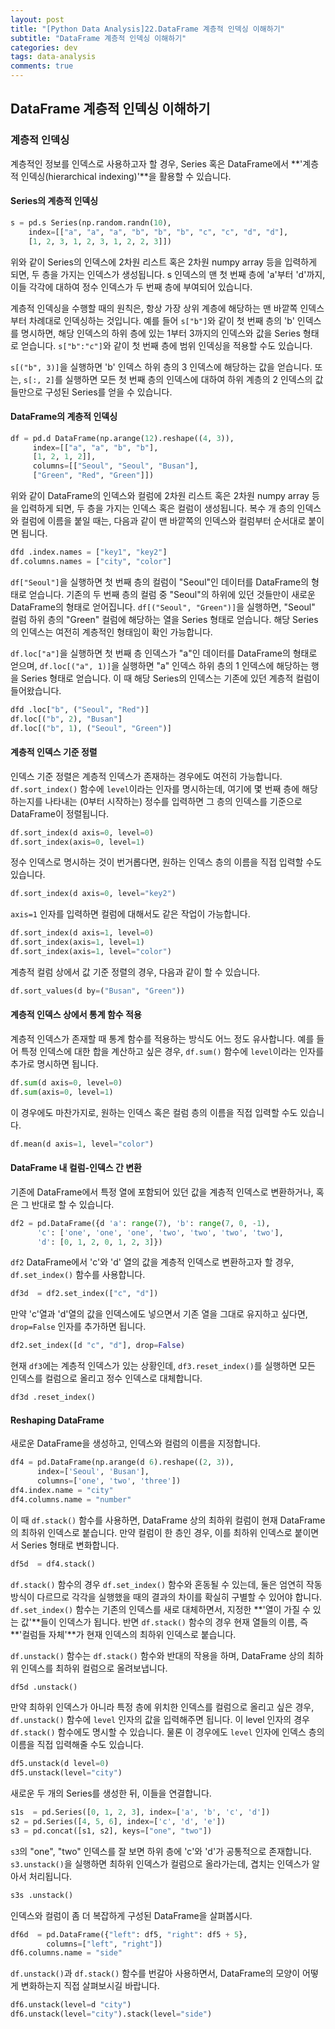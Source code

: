 ```yaml
---
layout: post
title: "[Python Data Analysis]22.DataFrame 계층적 인덱싱 이해하기"
subtitle: "DataFrame 계층적 인덱싱 이해하기"
categories: dev
tags: data-analysis
comments: true
---
```


## DataFrame 계층적 인덱싱 이해하기

### 계층적 인덱싱

계층적인 정보를 인덱스로 사용하고자 할 경우, Series 혹은 DataFrame에서 **'계층적 인덱싱(hierarchical indexing)'**을 활용할 수 있습니다.

#### Series의 계층적 인덱싱

```python
s = pd.s Series(np.random.randn(10),
    index=[["a", "a", "a", "b", "b", "b", "c", "c", "d", "d"],
    [1, 2, 3, 1, 2, 3, 1, 2, 2, 3]])
```

위와 같이 Series의 인덱스에 2차원 리스트 혹은 2차원 numpy array 등을 입력하게 되면, 두 층을 가지는 인덱스가 생성됩니다. s 인덱스의 맨 첫 번째 층에 'a'부터 'd'까지, 이들 각각에 대하여 정수 인덱스가 두 번째 층에 부여되어 있습니다.

계층적 인덱싱을 수행할 때의 원칙은, 항상 가장 상위 계층에 해당하는 맨 바깥쪽 인덱스부터 차례대로 인덱싱하는 것입니다. 예를 들어 `s["b"]`와 같이 첫 번째 층의 'b' 인덱스를 명시하면, 해당 인덱스의 하위 층에 있는 1부터 3까지의 인덱스와 값을 Series 형태로 얻습니다. `s["b":"c"]`와 같이 첫 번째 층에 범위 인덱싱을 적용할 수도 있습니다.

`s[("b", 3)]`을 실행하면 'b' 인덱스 하위 층의 3 인덱스에 해당하는 값을 얻습니다. 또는, `s[:, 2]`를 실행하면 모든 첫 번째 층의 인덱스에 대하여 하위 계층의 2 인덱스의 값들만으로 구성된 Series를 얻을 수 있습니다.

#### DataFrame의 계층적 인덱싱

```python
df = pd.d DataFrame(np.arange(12).reshape((4, 3)),
     index=[["a", "a", "b", "b"], 
     [1, 2, 1, 2]],
     columns=[["Seoul", "Seoul", "Busan"],
     ["Green", "Red", "Green"]])
```

위와 같이 DataFrame의 인덱스와 컬럼에 2차원 리스트 혹은 2차원 numpy array 등을 입력하게 되면, 두 층을 가지는 인덱스 혹은 컬럼이 생성됩니다. 복수 개 층의 인덱스와 컬럼에 이름을 붙일 때는, 다음과 같이 맨 바깥쪽의 인덱스와 컬럼부터 순서대로 붙이면 됩니다.

```python
dfd .index.names = ["key1", "key2"]
df.columns.names = ["city", "color"]
```

`df["Seoul"]`을 실행하면 첫 번째 층의 컬럼이 "Seoul"인 데이터를 DataFrame의 형태로 얻습니다. 기존의 두 번째 층의 컬럼 중 "Seoul"의 하위에 있던 것들만이 새로운 DataFrame의 형태로 얻어집니다. `df[("Seoul", "Green")]`을 실행하면, "Seoul" 컬럼 하위 층의 "Green" 컬럼에 해당하는 열을 Series 형태로 얻습니다. 해당 Series의 인덱스는 여전히 계층적인 형태임이 확인 가능합니다.

`df.loc["a"]`을 실행하면 첫 번째 층 인덱스가 "a"인 데이터를 DataFrame의 형태로 얻으며, `df.loc[("a", 1)]`을 실행하면 "a" 인덱스 하위 층의 1 인덱스에 해당하는 행을 Series 형태로 얻습니다. 이 때 해당 Series의 인덱스는 기존에 있던 계층적 컬럼이 들어왔습니다.

```python
dfd .loc["b", ("Seoul", "Red")]
df.loc[("b", 2), "Busan"]
df.loc[("b", 1), ("Seoul", "Green")]
```

#### 계층적 인덱스 기준 정렬

인덱스 기준 정렬은 계층적 인덱스가 존재하는 경우에도 여전히 가능합니다. `df.sort_index()` 함수에 `level`이라는 인자를 명시하는데, 여기에 몇 번째 층에 해당하는지를 나타내는 (0부터 시작하는) 정수를 입력하면 그 층의 인덱스를 기준으로 DataFrame이 정렬됩니다.

```python
df.sort_index(d axis=0, level=0)
df.sort_index(axis=0, level=1)
```

정수 인덱스로 명시하는 것이 번거롭다면, 원하는 인덱스 층의 이름을 직접 입력할 수도 있습니다.

```python
df.sort_index(d axis=0, level="key2")
```

`axis=1` 인자를 입력하면 컬럼에 대해서도 같은 작업이 가능합니다.

```python
df.sort_index(d axis=1, level=0)
df.sort_index(axis=1, level=1)
df.sort_index(axis=1, level="color")
```

계층적 컬럼 상에서 값 기준 정렬의 경우, 다음과 같이 할 수 있습니다.

```python
df.sort_values(d by=("Busan", "Green"))
```

#### 계층적 인덱스 상에서 통계 함수 적용

계층적 인덱스가 존재할 때 통계 함수를 적용하는 방식도 어느 정도 유사합니다. 예를 들어 특정 인덱스에 대한 합을 계산하고 싶은 경우, `df.sum()` 함수에 `level`이라는 인자를 추가로 명시하면 됩니다.

```python
df.sum(d axis=0, level=0)
df.sum(axis=0, level=1)
```

이 경우에도 마찬가지로, 원하는 인덱스 혹은 컬럼 층의 이름을 직접 입력할 수도 있습니다.

```python
df.mean(d axis=1, level="color")
```

#### DataFrame 내 컬럼-인덱스 간 변환

기존에 DataFrame에서 특정 열에 포함되어 있던 값을 계층적 인덱스로 변환하거나, 혹은 그 반대로 할 수 있습니다.

```python
df2 = pd.DataFrame({d 'a': range(7), 'b': range(7, 0, -1),
      'c': ['one', 'one', 'one', 'two', 'two', 'two', 'two'],
      'd': [0, 1, 2, 0, 1, 2, 3]})
```

`df2` DataFrame에서 'c'와 'd' 열의 값을 계층적 인덱스로 변환하고자 할 경우, `df.set_index()` 함수를 사용합니다.

```python
df3d  = df2.set_index(["c", "d"])
```

만약 'c'열과 'd'열의 값을 인덱스에도 넣으면서 기존 열을 그대로 유지하고 싶다면, `drop=False` 인자를 추가하면 됩니다.

```python
df2.set_index([d "c", "d"], drop=False)
```

현재 `df3`에는 계층적 인덱스가 있는 상황인데, `df3.reset_index()`를 실행하면 모든 인덱스를 컬럼으로 올리고 정수 인덱스로 대체합니다.

```python
df3d .reset_index()
```

#### Reshaping DataFrame

새로운 DataFrame을 생성하고, 인덱스와 컬럼의 이름을 지정합니다.

```python
df4 = pd.DataFrame(np.arange(d 6).reshape((2, 3)),
      index=['Seoul', 'Busan'], 
      columns=['one', 'two', 'three'])
df4.index.name = "city"
df4.columns.name = "number"
```

이 때 `df.stack()` 함수를 사용하면, DataFrame 상의 최하위 컬럼이 현재 DataFrame의 최하위 인덱스로 붙습니다. 만약 컬럼이 한 층인 경우, 이를 최하위 인덱스로 붙이면서 Series 형태로 변화합니다.

```python
df5d  = df4.stack()
```

`df.stack()` 함수의 경우 `df.set_index()` 함수와 혼동될 수 있는데, 둘은 엄연히 작동 방식이 다르므로 각각을 실행했을 때의 결과의 차이를 확실히 구별할 수 있어야 합니다. `df.set_index()` 함수는 기존의 인덱스를 새로 대체하면서, 지정한 **'열이 가질 수 있는 값'**들이 인덱스가 됩니다. 반면 `df.stack()` 함수의 경우 현재 열들의 이름, 즉 **'컬럼들 자체'**가 현재 인덱스의 최하위 인덱스로 붙습니다.

`df.unstack()` 함수는 `df.stack()` 함수와 반대의 작용을 하며, DataFrame 상의 최하위 인덱스를 최하위 컬럼으로 올려보냅니다.

```python
df5d .unstack()
```

만약 최하위 인덱스가 아니라 특정 층에 위치한 인덱스를 컬럼으로 올리고 싶은 경우, `df.unstack()` 함수에 `level` 인자의 값을 입력해주면 됩니다. 이 level 인자의 경우 `df.stack()` 함수에도 명시할 수 있습니다. 물론 이 경우에도 `level` 인자에 인덱스 층의 이름을 직접 입력해줄 수도 있습니다.

```python
df5.unstack(d level=0)
df5.unstack(level="city")
```

새로운 두 개의 Series를 생성한 뒤, 이들을 연결합니다.

```python
s1s  = pd.Series([0, 1, 2, 3], index=['a', 'b', 'c', 'd'])
s2 = pd.Series([4, 5, 6], index=['c', 'd', 'e'])
s3 = pd.concat([s1, s2], keys=["one", "two"])
```

`s3`의 "one", "two" 인덱스를 잘 보면 하위 층에 'c'와 'd'가 공통적으로 존재합니다. `s3.unstack()`을 실행하면 최하위 인덱스가 컬럼으로 올라가는데, 겹치는 인덱스가 알아서 처리됩니다.

```python
s3s .unstack()
```

인덱스와 컬럼이 좀 더 복잡하게 구성된 DataFrame을 살펴봅시다.

```python
df6d  = pd.DataFrame({"left": df5, "right": df5 + 5},
        columns=["left", "right"])
df6.columns.name = "side"
```

`df.unstack()`과 `df.stack()` 함수를 번갈아 사용하면서, DataFrame의 모양이 어떻게 변화하는지 직접 살펴보시길 바랍니다.

```python
df6.unstack(level=d "city")
df6.unstack(level="city").stack(level="side")
```